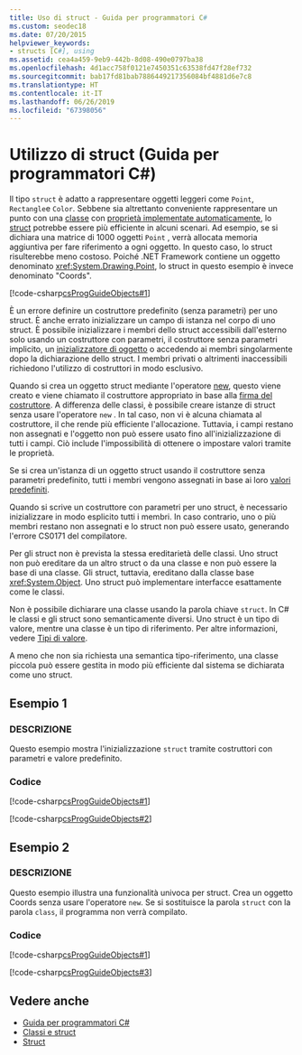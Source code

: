 ```yaml
---
title: Uso di struct - Guida per programmatori C#
ms.custom: seodec18
ms.date: 07/20/2015
helpviewer_keywords:
- structs [C#], using
ms.assetid: cea4a459-9eb9-442b-8d08-490e0797ba38
ms.openlocfilehash: 4d1acc758f0121e7450351c63538fd47f28ef732
ms.sourcegitcommit: bab17fd81bab7886449217356084bf4881d6e7c8
ms.translationtype: HT
ms.contentlocale: it-IT
ms.lasthandoff: 06/26/2019
ms.locfileid: "67398056"
---
```

# <a name="using-structs-c-programming-guide"></a>Utilizzo di struct (Guida per programmatori C#)
Il tipo `struct` è adatto a rappresentare oggetti leggeri come `Point`, `Rectangle`e `Color`. Sebbene sia altrettanto conveniente rappresentare un punto con una [classe](../../../csharp/language-reference/keywords/class.md) con [proprietà implementate automaticamente](../../../csharp/programming-guide/classes-and-structs/auto-implemented-properties.md), lo [struct](../../../csharp/language-reference/keywords/struct.md) potrebbe essere più efficiente in alcuni scenari. Ad esempio, se si dichiara una matrice di 1000 oggetti `Point` , verrà allocata memoria aggiuntiva per fare riferimento a ogni oggetto. In questo caso, lo struct risulterebbe meno costoso. Poiché .NET Framework contiene un oggetto denominato <xref:System.Drawing.Point>, lo struct in questo esempio è invece denominato "Coords".  
  
 [!code-csharp[csProgGuideObjects#1](~/samples/snippets/csharp/VS_Snippets_VBCSharp/csProgGuideObjects/CS/Objects.cs#1)]  
  
 È un errore definire un costruttore predefinito (senza parametri) per uno struct. È anche errato inizializzare un campo di istanza nel corpo di uno struct. È possibile inizializzare i membri dello struct accessibili dall'esterno solo usando un costruttore con parametri, il costruttore senza parametri implicito, un [inizializzatore di oggetto](../../../csharp/programming-guide/classes-and-structs/object-and-collection-initializers.md) o accedendo ai membri singolarmente dopo la dichiarazione dello struct. I membri privati o altrimenti inaccessibili richiedono l'utilizzo di costruttori in modo esclusivo.
  
 Quando si crea un oggetto struct mediante l'operatore [new](../../../csharp/language-reference/operators/new-operator.md), questo viene creato e viene chiamato il costruttore appropriato in base alla [firma del costruttore](../../../csharp/programming-guide/classes-and-structs/constructors.md#constructor-syntax). A differenza delle classi, è possibile creare istanze di struct senza usare l'operatore `new` . In tal caso, non vi è alcuna chiamata al costruttore, il che rende più efficiente l'allocazione. Tuttavia, i campi restano non assegnati e l'oggetto non può essere usato fino all'inizializzazione di tutti i campi. Ciò include l'impossibilità di ottenere o impostare valori tramite le proprietà.

 Se si crea un'istanza di un oggetto struct usando il costruttore senza parametri predefinito, tutti i membri vengono assegnati in base ai loro [valori predefiniti](../../../csharp/programming-guide/statements-expressions-operators/default-value-expressions.md).
  
 Quando si scrive un costruttore con parametri per uno struct, è necessario inizializzare in modo esplicito tutti i membri. In caso contrario, uno o più membri restano non assegnati e lo struct non può essere usato, generando l'errore CS0171 del compilatore.  
  
 Per gli struct non è prevista la stessa ereditarietà delle classi. Uno struct non può ereditare da un altro struct o da una classe e non può essere la base di una classe. Gli struct, tuttavia, ereditano dalla classe base <xref:System.Object>. Uno struct può implementare interfacce esattamente come le classi.  
  
 Non è possibile dichiarare una classe usando la parola chiave `struct`. In C# le classi e gli struct sono semanticamente diversi. Uno struct è un tipo di valore, mentre una classe è un tipo di riferimento. Per altre informazioni, vedere [Tipi di valore](../../../csharp/language-reference/keywords/value-types.md).  
  
 A meno che non sia richiesta una semantica tipo-riferimento, una classe piccola può essere gestita in modo più efficiente dal sistema se dichiarata come uno struct.  
  
## <a name="example-1"></a>Esempio 1  
  
### <a name="description"></a>DESCRIZIONE  
 Questo esempio mostra l'inizializzazione `struct` tramite costruttori con parametri e valore predefinito.  
  
### <a name="code"></a>Codice  
 [!code-csharp[csProgGuideObjects#1](~/samples/snippets/csharp/VS_Snippets_VBCSharp/csProgGuideObjects/CS/Objects.cs#1)]  
  
 [!code-csharp[csProgGuideObjects#2](~/samples/snippets/csharp/VS_Snippets_VBCSharp/csProgGuideObjects/CS/Objects.cs#2)]  
  
## <a name="example-2"></a>Esempio 2  
  
### <a name="description"></a>DESCRIZIONE  
 Questo esempio illustra una funzionalità univoca per struct. Crea un oggetto Coords senza usare l'operatore `new`. Se si sostituisce la parola `struct` con la parola `class`, il programma non verrà compilato.  
  
### <a name="code"></a>Codice  
 [!code-csharp[csProgGuideObjects#1](~/samples/snippets/csharp/VS_Snippets_VBCSharp/csProgGuideObjects/CS/Objects.cs#1)]  
  
 [!code-csharp[csProgGuideObjects#3](~/samples/snippets/csharp/VS_Snippets_VBCSharp/csProgGuideObjects/CS/Objects.cs#3)]  
  
## <a name="see-also"></a>Vedere anche

- [Guida per programmatori C#](../../../csharp/programming-guide/index.md)
- [Classi e struct](../../../csharp/programming-guide/classes-and-structs/index.md)
- [Struct](../../../csharp/programming-guide/classes-and-structs/structs.md)
